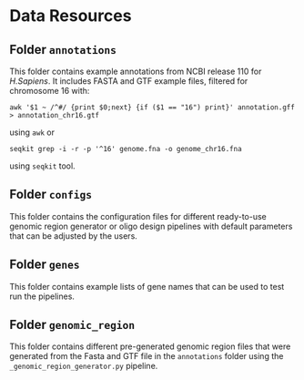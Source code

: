 # Data Resources

## Folder ```annotations```

This folder contains example annotations from NCBI release 110 for *H.Sapiens*. It includes FASTA and GTF example files, filtered for chromosome 16 with:

```
awk '$1 ~ /^#/ {print $0;next} {if ($1 == "16") print}' annotation.gff > annotation_chr16.gtf
```

using ```awk``` or

```
seqkit grep -i -r -p '^16' genome.fna -o genome_chr16.fna
```

using ```seqkit``` tool.

## Folder ```configs```

This folder contains the configuration files for different ready-to-use genomic region generator or oligo design pipelines with default parameters that can be adjusted by the users.

## Folder ```genes```

This folder contains example lists of gene names that can be used to test run the pipelines.

## Folder ```genomic_region```

This folder contains different pre-generated genomic region files that were generated from the Fasta and GTF file in the `annotations` folder using the `_genomic_region_generator.py` pipeline.
